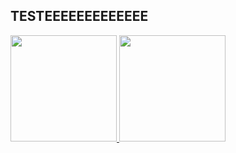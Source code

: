 ## TESTEEEEEEEEEEEEE
<div>
  <a href="github.com/ErikPanicio">
  <img height="170" src="https://github-readme-stats.vercel.app/api?username=erikpanicio&show_icons=true&theme=outrun&include_all_commits=true&count_private=true"/>
  <img height="170" src="https://github-readme-stats.vercel.app/api/top-langs/?username=erikpanicio&layout=compact&langs_count=7&theme=outrun"/> <!-- aura -->
</div>
<!--  
 <div style="display: inline_block"><br>
  <img align="center" alt="Erik-HTML" height="30" width="40" src="https://raw.githubusercontent.com/devicons/devicon/master/icons/html5/html5-original.svg">
  <img align="center" alt="Erik-CSS" height="30" width="40" src="https://raw.githubusercontent.com/devicons/devicon/master/icons/css3/css3-original.svg">
  <img align="center" alt="Erik-Python" height="30" width="40" src="https://raw.githubusercontent.com/devicons/devicon/master/icons/python/python-original.svg">
  <img align="center" alt = "Erik-Java" height="30" width="40" src="https://cdn.jsdelivr.net/gh/devicons/devicon/icons/java/java-original.svg" />
   
</div>
  
![Snake animation](https://github.com/ErikPanicio/ErikPanicio/blob/output/github-contribution-grid-snake.svg)
  
--> 
